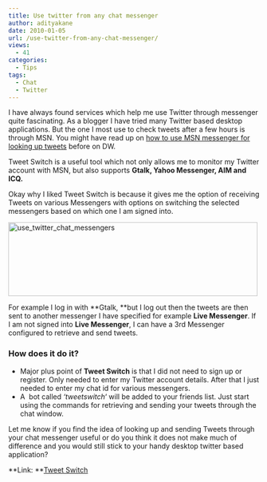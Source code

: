 ```yaml
---
title: Use twitter from any chat messenger
author: adityakane
date: 2010-01-05
url: /use-twitter-from-any-chat-messenger/
views:
  - 41
categories:
  - Tips
tags:
  - Chat
  - Twitter
---
```

I have always found services which help me use Twitter through messenger quite fascinating. As a blogger I have tried many Twitter based desktop applications. But the one I most use to check tweets after a few hours is through MSN. You might have read up on [how to use MSN messenger for looking up tweets][1] before on DW.

Tweet Switch is a useful tool which not only allows me to monitor my Twitter account with MSN, but also supports **Gtalk, Yahoo Messenger, AIM and ICQ.**

Okay why I liked Tweet Switch is because it gives me the option of receiving Tweets on various Messengers with options on switching the selected messengers based on which one I am signed into.

<img class="alignnone size-full wp-image-18500" title="use_twitter_chat_messengers" src="http://cdn.devilsworkshop.org/files/2010/01/use_twitter_chat_messengers.png" alt="use_twitter_chat_messengers" width="500" height="148" />

For example I log in with **Gtalk, **but I log out then the tweets are then sent to another messenger I have specified for example **Live Messenger**. If I am not signed into **Live Messenger**, I can have a 3rd Messenger configured to retrieve and send tweets.

### How does it do it?

  * Major plus point of **Tweet Switch** is that I did not need to sign up or register. Only needed to enter my Twitter account details. After that I just needed to enter my chat id for various messengers.
  * A  bot called *&#8216;tweetswitch*&#8216; will be added to your friends list. Just start using the commands for retrieving and sending your tweets through the chat window.

Let me know if you find the idea of looking up and sending Tweets through your chat messenger useful or do you think it does not make much of difference and you would still stick to your handy desktop twitter based application?

**Link: **<a href="http://tweetswitch.com/" onclick="_gaq.push(['_trackEvent', 'outbound-article', 'http://tweetswitch.com/', 'Tweet Switch']);" >Tweet Switch</a>

 [1]: http://devilsworkshop.org/send-tweets-from-msn-messenger/ "how to use MSN messenger for looking up tweets"
